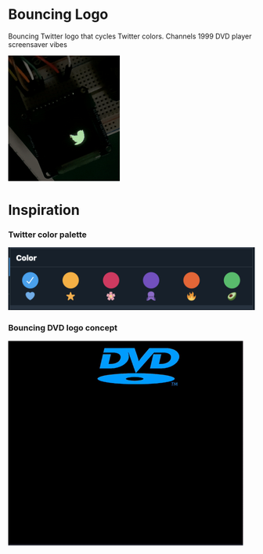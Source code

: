 # Bouncing Logo

Bouncing Twitter logo that cycles Twitter colors. Channels 1999 DVD player screensaver vibes

![Demo](static/demo.gif)

# Inspiration

### Twitter color palette

![ColorPalette](static/bl-colors.png)

### Bouncing DVD logo concept

![InspirationDVDAnimation](static/bl-concept.gif)
